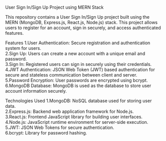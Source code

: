 User Sign In/Sign Up Project using MERN Stack

This repository contains a User Sign In/Sign Up project built using the MERN (MongoDB, Express.js, React.js, Node.js) stack. This project allows users to register for an account, sign in securely, and access authenticated features.

Features
1.User Authentication: Secure registration and authentication system for users.\
2.Sign Up: Users can create a new account with a unique email and password.\
3.Sign In: Registered users can sign in securely using their credentials.\
4.JWT Authentication: JSON Web Token (JWT) based authentication for secure and stateless communication between client and server.\
5.Password Encryption: User passwords are encrypted using bcrypt.\
6.MongoDB Database: MongoDB is used as the database to store user account information securely.

Technologies Used
1.MongoDB: NoSQL database used for storing user data.\
2.Express.js: Backend web application framework for Node.js.\
3.React.js: Frontend JavaScript library for building user interfaces.\
4.Node.js: JavaScript runtime environment for server-side execution.\
5.JWT: JSON Web Tokens for secure authentication.\
6.bcrypt: Library for password hashing.
